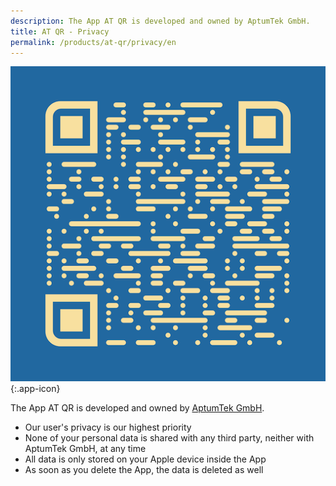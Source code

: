 ```yaml
---
description: The App AT QR is developed and owned by AptumTek GmbH.
title: AT QR - Privacy
permalink: /products/at-qr/privacy/en
---
```


![AT QR](/assets/images/at-qr.png){:.app-icon}

The App AT QR is developed and owned by [AptumTek GmbH](https://aptumtek.com).

* Our user's privacy is our highest priority
* None of your personal data is shared with any third party, neither with AptumTek GmbH, at any time
* All data is only stored on your Apple device inside the App
* As soon as you delete the App, the data is deleted as well
